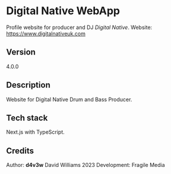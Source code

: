 # Digital Native WebApp

Profile website for producer and DJ *Digital Native*.
Website: https://www.digitalnativeuk.com

## Version
4.0.0

## Description

Website for Digital Native Drum and Bass Producer.

## Tech stack

Next.js with TypeScript.

## Credits

Author: **d4v3w** David Williams 2023
Development: Fragile Media


